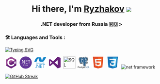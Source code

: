 
<h1 align="center">Hi there, I'm <a href="https://https://github.com/pavel-ryzhakov/" target="_blank">Ryzhakov</a> 
<img src="https://github.com/blackcater/blackcater/raw/main/images/Hi.gif" height="32"/></h1>

<h3 align="center">.NET developer from Russia 🇷🇺 >

 ### :hammer_and_wrench: Languages and Tools :

[![Typing SVG](https://readme-typing-svg.herokuapp.com?font=Roboto+Mono&weight=500&duration=4511&pause=1000&color=514CF7&center=%D0%9B%D0%9E%D0%96%D0%AC&vCenter=%D0%9B%D0%9E%D0%96%D0%AC&multiline=true&repeat=%D0%B8%D1%81%D1%82%D0%B8%D0%BD%D0%BD%D1%8B%D0%B9&width=435&height=70&lines=The+five+boxing+wizards+jump+quickly;How+vexingly+quick+daft+zebras+jump)](https://git.io/typing-svg)

<div>
  <img src="https://github.com/devicons/devicon/blob/master/icons/csharp/csharp-original.svg" title="C#" alt="csharp" width="40" height="40"/>&nbsp;
  <img src="https://github.com/devicons/devicon/blob/master/icons/dotnetcore/dotnetcore-original.svg" title=".NET Core" alt=".NET Core" width="40" height="40"/>&nbsp;
  <img src="https://github.com/devicons/devicon/blob/master/icons/dot-net/dot-net-plain-wordmark.svg" title=".NET Framework"="net framework" width="40" height="40"/>&nbsp;
  <img src="https://github.com/devicons/devicon/blob/master/icons/visualstudio/visualstudio-plain.svg" title="Microsoft Visual Studio" alt="net framework" width="40" height="40"/>&nbsp;
  <img src="https://www.svgrepo.com/show/374093/sql.svg" title="SQL" width="40" height="40"/>&nbsp;
  <img src="https://github.com/devicons/devicon/blob/master/icons/postgresql/postgresql-original-wordmark.svg" title="PostgreSQL" alt="net framework" width="40" height="40"/>&nbsp;
<img src="https://github.com/devicons/devicon/blob/master/icons/html5/html5-original.svg" title="HTML5" alt="html framework" width="40" height="40"/>&nbsp;
  <img src="https://github.com/devicons/devicon/blob/master/icons/css3/css3-original.svg" title="CSS " alt="css" width="40" height="40"/>&nbsp;
  <img src="https://www.svgrepo.com/show/354202/postman-icon.svg" title="Postman" alt="net framework" width="40" height="40"/>&nbsp;
</div>
</h3>

[![GitHub Streak](http://github-readme-streak-stats.herokuapp.com?user=pavel-ryzhakov&theme=dracula&hide_border=&border_radius=2.6&locale=ru&card_width=500)](https://git.io/streak-stats)
